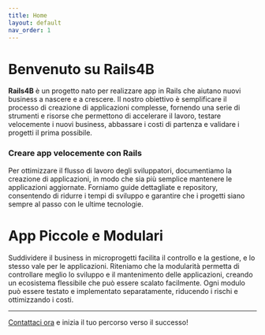 ```yaml
---
title: Home
layout: default
nav_order: 1
---
```


# Benvenuto su Rails4B

**Rails4B** è un progetto nato per realizzare app in Rails che aiutano nuovi business a nascere e a crescere. Il nostro obiettivo è semplificare il processo di creazione di applicazioni complesse, fornendo una serie di strumenti e risorse che permettono di accelerare il lavoro, testare velocemente i nuovi business, abbassare i costi di partenza e validare i progetti il prima possibile.

### Creare app velocemente con Rails

Per ottimizzare il flusso di lavoro degli sviluppatori, documentiamo la creazione di applicazioni, in modo che sia più semplice mantenere le applicazioni aggiornate. Forniamo guide dettagliate e repository, consentendo di ridurre i tempi di sviluppo e garantire che i progetti siano sempre al passo con le ultime tecnologie.

# App Piccole e Modulari

Suddividere il business in microprogetti facilita il controllo e la gestione, e lo stesso vale per le applicazioni. Riteniamo che la modularità permetta di controllare meglio lo sviluppo e il mantenimento delle applicazioni, creando un ecosistema flessibile che può essere scalato facilmente. Ogni modulo può essere testato e implementato separatamente, riducendo i rischi e ottimizzando i costi.

---

[Contattaci ora](https://www.instagram.com/rails4business/) e inizia il tuo percorso verso il successo!
